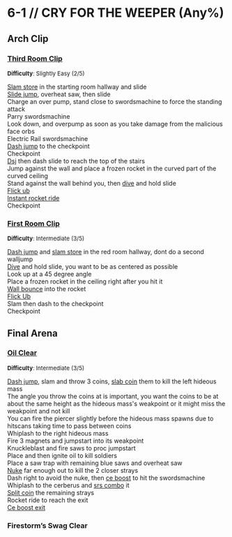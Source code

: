 # 6-1 // CRY FOR THE WEEPER (Any%)


## Arch Clip

### [Third Room Clip](https://youtu.be/yNfrjTKevMU)
<font size="2">
    <b>Difficulty</b>: Slightly Easy (2/5)
</font> <br/> 

[Slam store](/speedrun-tech.html#slam-store) in the starting room hallway and slide <br/>
[Slide jump](/speedrun-tech.html#slide-jump), overheat saw, then slide <br/>
Charge an over pump, stand close to swordsmachine to force the standing attack <br/>
Parry swordsmachine <br/>
Look down, and overpump as soon as you take damage from the malicious face orbs <br/>
Electric Rail swordsmachine <br/>
[Dash jump](/speedrun-tech.html#dash-jump) to the checkpoint <br/>
Checkpoint <br/> 
[Dsj](/speedrun-tech.html#dsj-dash-slide-jump) then dash slide to reach the top of the stairs <br/>
Jump against the wall and place a frozen rocket in the curved part of the curved ceiling <br/>
Stand against the wall behind you, then [dive](/speedrun-tech.html#dives) and hold slide <br/>
[Flick ub](/speedrun-tech.html#flick-ub) <br/>
[Instant rocket ride](/speedrun-tech.html#instant-rocket-ride) <br/>
Checkpoint

### [First Room Clip](https://youtu.be/hghUj1bhGSQ)
<font size="2">
    <b>Difficulty</b>: Intermediate (3/5)
</font> <br/> 

[Dash jump](/speedrun-tech.html#dash-jump) and [slam store](/speedrun-tech.html#slam-store) in the red room hallway, dont do a second walljump <br/>
[Dive](/speedrun-tech.html#dives) and hold slide, you want to be as centered as possible <br/>
Look up at a 45 degree angle <br/>
Place a frozen rocket in the ceiling right after you hit it <br/>
[Wall bounce](/speedrun-tech.html#wall-bounces) into the rocket <br/>
[Flick Ub](/speedrun-tech.html#flick-ub) <br/>
Slam then dash to the checkpoint <br/>
Checkpoint

## Final Arena

### [Oil Clear](https://youtu.be/SM6GxEzTiTo)
<font size="2">
    <b>Difficulty</b>: Intermediate (3/5)
</font> <br/> 

[Dash jump](/speedrun-tech.html#dash-jump), slam and throw 3 coins, [slab coin](/speedrun-tech.html#slab-coins) them to kill the left hideous mass <br/>
The angle you throw the coins at is important, you want the coins to be at about the same  height as the hideous mass's weakpoint or it might miss the weakpoint and not kill <br/>
You can fire the piercer slightly before the hideous mass spawns due to hitscans taking time to pass between coins <br/>
Whiplash to the right hideous mass <br/>
Fire 3 magnets and jumpstart into its weakpoint <br/>
Knuckleblast and fire saws to proc jumpstart <br/>
Place and then ignite oil to kill soldiers <br/>
Place a saw trap with remaining blue saws and overheat saw <br/>
[Nuke](/speedrun-tech.html#nukes) far enough out to kill the 2 closer strays <br/>
Dash right to avoid the nuke, then [ce boost](/speedrun-tech.html#ce-boost-core-eject-boost) to hit the swordsmachine <br/>
Whiplash to the cerberus and [srs combo](/speedrun-tech.html#srs-combo) it <br/>
[Split coin](/speedrun-tech.html#split-coins) the remaining strays <br/>
Rocket ride to reach the exit <br/>
[Ce boost exit](/speedrun-tech.html#ce-boost-exit)

### Firestorm’s Swag Clear
